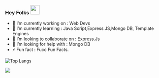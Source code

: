### Hey Folks <img src="https://raw.githubusercontent.com/MartinHeinz/MartinHeinz/master/wave.gif" width="30px">

- 🔭 I’m currently working on : Web Devs
- 🌱 I’m currently learning : Java Script,Express.JS,Mongo DB, Template Engines
- 👯 I’m looking to collaborate on : Express.Js
- 🤔 I’m looking for help with : Mongo DB
- ⚡ Fun fact : Fucc Fun Facts. 

[![Top Langs](https://github-readme-stats.vercel.app/api/top-langs/?username=PRINCE-RANA123)](https://github.com/PRINCE-RANA123/github-readme-stats)


<img align="center" src="https://github-readme-stats.vercel.app/api?username=PRINCE-RANA123&&show_icons=true&title_color=ffffff&icon_color=bb2acf&text_color=daf7dc&bg_color=191919" />
